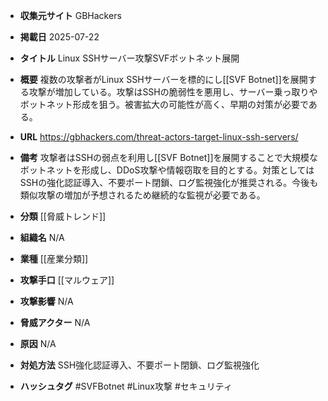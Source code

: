 - **収集元サイト**
GBHackers

- **掲載日**
2025-07-22

- **タイトル**
Linux SSHサーバー攻撃SVFボットネット展開

- **概要**
複数の攻撃者がLinux SSHサーバーを標的にし[[SVF Botnet]]を展開する攻撃が増加している。攻撃はSSHの脆弱性を悪用し、サーバー乗っ取りやボットネット形成を狙う。被害拡大の可能性が高く、早期の対策が必要である。

- **URL**
https://gbhackers.com/threat-actors-target-linux-ssh-servers/

- **備考**
攻撃者はSSHの弱点を利用し[[SVF Botnet]]を展開することで大規模なボットネットを形成し、DDoS攻撃や情報窃取を目的とする。対策としてはSSHの強化認証導入、不要ポート閉鎖、ログ監視強化が推奨される。今後も類似攻撃の増加が予想されるため継続的な監視が必要である。

- **分類**
[[脅威トレンド]]

- **組織名**
N/A

- **業種**
[[産業分類]]

- **攻撃手口**
[[マルウェア]]

- **攻撃影響**
N/A

- **脅威アクター**
N/A

- **原因**
N/A

- **対処方法**
SSH強化認証導入、不要ポート閉鎖、ログ監視強化

- **ハッシュタグ**
#SVFBotnet #Linux攻撃 #セキュリティ
